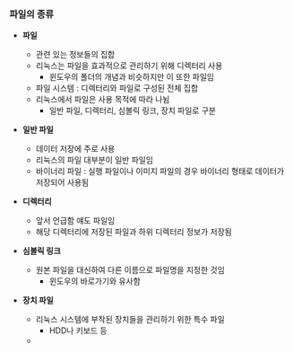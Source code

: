 

### 파일의 종류
- **파일** 
	- 관련 있는 정보들의 집합
	- 리눅스는 파일을 효과적으로 관리하기 위해 디렉터리 사용
		- 윈도우의 폴더의 개념과 비슷하지만 이 또한 파일임
	- 파일 시스템 : 디렉터리와 파일로 구성된 전체 집합
	- 리눅스에서 파일은 사용 목적에 따라 나뉨
		- 일반 파일, 디렉터리, 심볼릭 링크, 장치 파일로 구분

- **일반 파일**
	- 데이터 저장에 주로 사용
	- 리눅스의 파일 대부분이 일반 파일임
	- 바이너리 파일 : 실행 파일이나 이미지 파일의 경우 바이너리 형태로 데이터가 저장되어 사용됨

- **디렉터리**
	- 앞서 언급함 얘도 파일임
	- 해당 디렉터리에 저장된 파일과 하위 디렉터리 정보가 저장됨

- **심볼릭 링크**
	- 원본 파일을 대신하여 다른 이름으로 파일명을 지정한 것임
		- 윈도우의 바로가기와 유사함

- **장치 파일**
	- 리눅스 시스템에 부착된 장치들을 관리하기 위한 특수 파일
		- HDD나 키보드 등
	- 